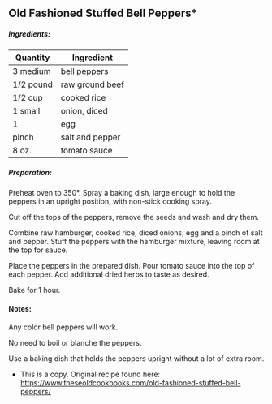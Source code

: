 
## Old Fashioned Stuffed Bell Peppers*

##### Ingredients:
| Quantity  | Ingredient      |
|-----------|-----------------|
| 3 medium  | bell peppers    |
| 1/2 pound | raw ground beef |
| 1/2 cup   | cooked rice     |
| 1 small   | onion, diced    |
| 1         | egg             |
| pinch     | salt and pepper |
| 8 oz.     | tomato sauce    |

##### Preparation:
Preheat oven to 350&deg;. Spray a baking dish, large enough to hold the peppers in an upright position, 
with non-stick cooking spray. 

Cut off the tops of the peppers, remove the seeds and wash and dry them.

Combine raw hamburger, cooked rice, diced onions, egg and a pinch of salt and pepper. Stuff the
peppers with the hamburger mixture, leaving room at the top for sauce. 

Place the peppers in the prepared dish.  Pour tomato sauce into the top of each pepper. Add
additional dried herbs to taste as desired.

Bake for 1 hour.

#### Notes:

Any color bell peppers will work.

No need to boil or blanche the peppers.

Use a baking dish that holds the peppers upright without a lot of extra room.



* This is a copy. Original recipe found here:  https://www.theseoldcookbooks.com/old-fashioned-stuffed-bell-peppers/
